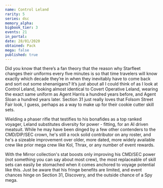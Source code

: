 ```yaml
---
name: Control Leland
rarity: 5
series: dsc
memory_alpha:
bigbook_tier: 3
events: 21
in_portal:
date: 28/01/2020
obtained: Pack
mega: false
published: true
---
```


Did you know that there’s a fan theory that the reason why Starfleet changes their uniforms every five minutes is so that time travelers will know exactly which decade they’re in when they inevitably have to come back and sort out some shenanigans? It’s just about all I could think of as I look at Control Leland, looking almost identical to Covert Operative Leland, wearing the exact same uniform as Agent Harris a hundred years before, and Agent Sloan a hundred years later. Section 31 just really loves that Folsom Street Fair look, I guess, perhaps as a way to make up for their cookie cutter skill sets. 

Wielding a phaser rifle that testifies to his bonafides as a top ranked voyager, Leland substitutes diversity for power - fitting, for an AI driven meatsuit. While he may have been dinged by a few other contenders to the CMD/DIP/SEC crown, he's still a rock solid contributor on any roster, and he's a sizeable improvement over older, more dated, more widely available crew like prior mega crew like Kol, Thrax, or any number of event rewards.

With the Mirror collection's stat boosts only improving his CMD/SEC power (not something you can say about most crew), the most replaceable of skill sets can easily be stomached when it comes anchored to voyage potential like this. Just be aware that his fringe benefits are limited, and event chances hinge on Section 31, Discovery, and the outside chance of a Spy mega.
